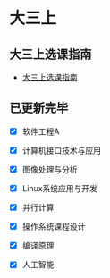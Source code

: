 # 大三上

## 大三上选课指南

- [大三上选课指南](大三上选课指南.md)

## 已更新完毕

- [x] 软件工程A
- [x] 计算机接口技术与应用
- [x] 图像处理与分析
- [x] Linux系统应用与开发
- [x] 并行计算
- [x] 操作系统课程设计
- [x] 编译原理
- [x] 人工智能

